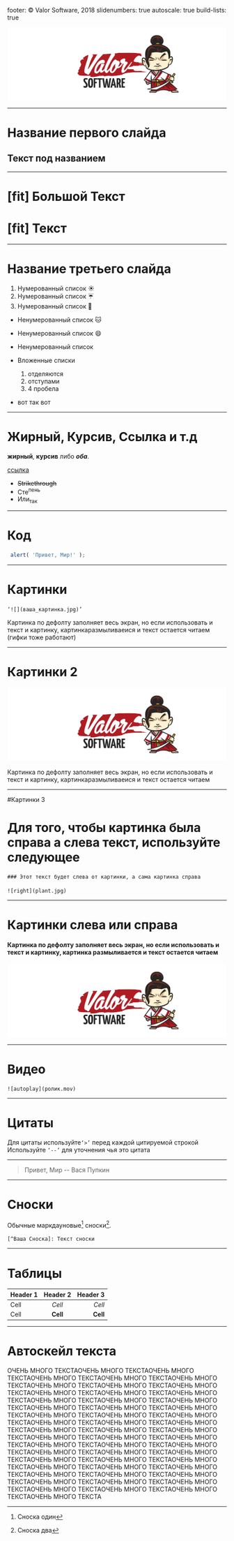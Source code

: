 footer: © Valor Software, 2018
slidenumbers: true
autoscale: true
build-lists: true

![](valor_software.png)

---

# Название первого слайда

## Текст под названием

---

# [fit] Большой Текст

# [fit] Текст

---

# Название третьего слайда

1. Нумерованный список :sunny:    
1. Нумерованный список :umbrella:
1. Нумерованный список :sunflower:

- Ненумерованный список :cat:
- Ненумерованный список :smile:
- Ненумерованный список

- Вложенные списки
    1. отделяются
    1. отступами
    1. 4 пробела
- вот так вот

---

# Жирный, Курсив, Ссылка и т.д

**жирный**, __курсив__  либо **_оба_**.

[ссылка](http://valor-software.slack.com)

- ~~Strikethrough~~
- Сте<sup>пень</sup>
- Или<sub>так</sub>

---

# Код

```javascript	
 alert( 'Привет, Мир!' );
```

---

# Картинки

`‘![](ваша_картинка.jpg)’`

Картинка по дефолту заполняет весь экран, но если использовать и текст и картинку, картинкаразмыливаеися
и текст остается читаем
(гифки тоже работают)

---

# Картинки 2

![](valor_software.png)

Картинка по дефолту заполняет весь экран, но если использовать и текст и картинку, картинкаразмыливаеися
и текст остается читаем

---

#Картинки 3

# Для того, чтобы картинка была справа а слева текст, используйте следующее

```
### Этот текст будет слева от картинки, а сама картинка справа

![right](plant.jpg)
```

---

# Картинки слева или справа

#### Картинка по дефолту заполняет весь экран, но если использовать и текст и картинку, картинка размыливается и текст остается читаем

![right](valor_software.png)

---

# Видео

```
![autoplay](ролик.mov)
```

---

# Цитаты

Для цитаты используйте`‘>’` перед каждой цитируемой строкой
Используйте `‘--’` для уточнения чья это цитата

---

> Привет, Мир
-- Вася Пупкин

---

# Сноски

Обычные маркдауновые[^1] сноски[^Sample Footnote].

`[^Ваша Сноска]: Текст сноски`

[^1]: Сноска один

[^Sample Footnote]: Сноска два

---

# Таблицы

  Header 1 |    Header 2   |   Header 3   |
-----------| :-----------: | -----------: |
Cell       |     _Cell_    |     *Cell*
Cell       |   **Cell**    |     __Cell__

---

# Автоскейл текста

ОЧЕНЬ МНОГО ТЕКСТАОЧЕНЬ МНОГО ТЕКСТАОЧЕНЬ МНОГО ТЕКСТАОЧЕНЬ МНОГО ТЕКСТАОЧЕНЬ МНОГО ТЕКСТАОЧЕНЬ МНОГО ТЕКСТАОЧЕНЬ МНОГО ТЕКСТАОЧЕНЬ МНОГО ТЕКСТАОЧЕНЬ МНОГО ТЕКСТАОЧЕНЬ МНОГО ТЕКСТАОЧЕНЬ МНОГО ТЕКСТАОЧЕНЬ МНОГО ТЕКСТАОЧЕНЬ МНОГО ТЕКСТАОЧЕНЬ МНОГО ТЕКСТАОЧЕНЬ МНОГО ТЕКСТАОЧЕНЬ МНОГО ТЕКСТАОЧЕНЬ МНОГО ТЕКСТАОЧЕНЬ МНОГО ТЕКСТАОЧЕНЬ МНОГО ТЕКСТАОЧЕНЬ МНОГО ТЕКСТАОЧЕНЬ МНОГО ТЕКСТАОЧЕНЬ МНОГО ТЕКСТАОЧЕНЬ МНОГО ТЕКСТАОЧЕНЬ МНОГО ТЕКСТАОЧЕНЬ МНОГО ТЕКСТАОЧЕНЬ МНОГО ТЕКСТАОЧЕНЬ МНОГО ТЕКСТАОЧЕНЬ МНОГО ТЕКСТАОЧЕНЬ МНОГО ТЕКСТАОЧЕНЬ МНОГО ТЕКСТАОЧЕНЬ МНОГО ТЕКСТАОЧЕНЬ МНОГО ТЕКСТАОЧЕНЬ МНОГО ТЕКСТАОЧЕНЬ МНОГО ТЕКСТАОЧЕНЬ МНОГО ТЕКСТАОЧЕНЬ МНОГО ТЕКСТАОЧЕНЬ МНОГО ТЕКСТАОЧЕНЬ МНОГО ТЕКСТАОЧЕНЬ МНОГО ТЕКСТАОЧЕНЬ МНОГО ТЕКСТАОЧЕНЬ МНОГО ТЕКСТАОЧЕНЬ МНОГО ТЕКСТАОЧЕНЬ МНОГО ТЕКСТАОЧЕНЬ МНОГО ТЕКСТАОЧЕНЬ МНОГО ТЕКСТАОЧЕНЬ МНОГО ТЕКСТАОЧЕНЬ МНОГО ТЕКСТАОЧЕНЬ МНОГО ТЕКСТАОЧЕНЬ МНОГО ТЕКСТАОЧЕНЬ МНОГО ТЕКСТАОЧЕНЬ МНОГО ТЕКСТАОЧЕНЬ МНОГО ТЕКСТА